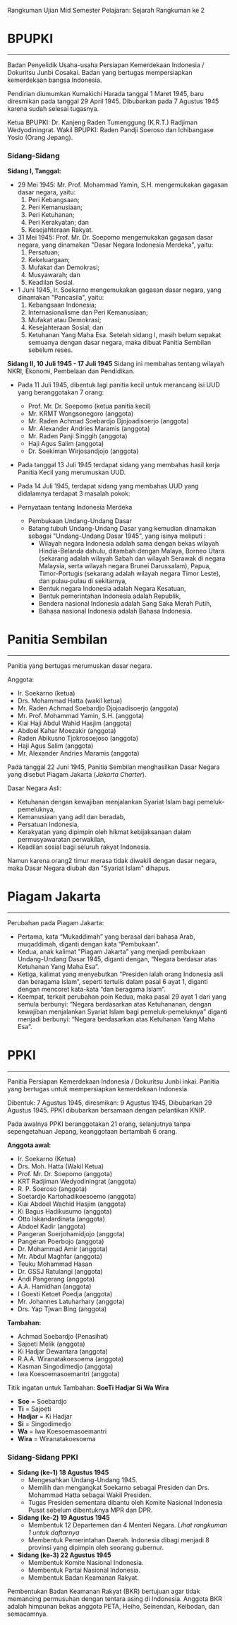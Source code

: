 Rangkuman Ujian Mid Semester
Pelajaran: Sejarah
Rangkuman ke 2

# BPUPKI
---
Badan Penyelidik Usaha-usaha Persiapan Kemerdekaan Indonesia / Dokuritsu Junbi Cosakai.
Badan yang bertugas mempersiapkan kemerdekaan bangsa Indonesia.

Pendirian diumumkan Kumakichi Harada tanggal 1 Maret 1945, baru diresmikan pada tanggal 29 April 1945.
Dibubarkan pada 7 Agustus 1945 karena sudah selesai tugasnya.

Ketua BPUPKI: Dr. Kanjeng Raden Tumenggung (K.R.T.) Radjiman Wedyodiningrat.
Wakil BPUPKI: Raden Pandji Soeroso dan Ichibangase Yosio (Orang Jepang).

### Sidang-Sidang
**Sidang I, Tanggal:**
- 29 Mei 1945: Mr. Prof. Mohammad Yamin, S.H. mengemukakan gagasan dasar negara, yaitu: 
	1. Peri Kebangsaan; 
	2. Peri Kemanusiaan; 
	3. Peri Ketuhanan; 
	4. Peri Kerakyatan; dan 
	5. Kesejahteraan Rakyat.
- 31 Mei 1945: Prof. Mr. Dr. Soepomo mengemukakan gagasan dasar negara, yang dinamakan "Dasar Negara Indonesia Merdeka", yaitu: 
	1. Persatuan; 
	2. Kekeluargaan; 
	3. Mufakat dan Demokrasi; 
	4. Musyawarah; dan 
	5. Keadilan Sosial.
- 1 Juni 1945, Ir. Soekarno mengemukakan gagasan dasar negara, yang dinamakan "Pancasila", yaitu: 
	1. Kebangsaan Indonesia; 
	2. Internasionalisme dan Peri Kemanusiaan; 
	3. Mufakat atau Demokrasi; 
	4. Kesejahteraan Sosial; dan 
	5. Ketuhanan Yang Maha Esa.
Setelah sidang I, masih belum sepakat semuanya dengan dasar negara, maka dibuat Panitia Sembilan sebelum reses.

**Sidang II, 10 Juli 1945 - 17 Juli 1945**
Sidang ini membahas tentang wilayah NKRI, Ekonomi, Pembelaan dan Pendidikan.
- Pada 11 Juli 1945, dibentuk lagi panitia kecil untuk merancang isi UUD yang beranggotakan 7 orang:
	- Prof. Mr. Dr. Soepomo (ketua panitia kecil)
	- Mr. KRMT Wongsonegoro (anggota)
	- Mr. Raden Achmad Soebardjo Djojoadisoerjo (anggota)
	- Mr. Alexander Andries Maramis (anggota)
	- Mr. Raden Panji Singgih (anggota)
	- Haji Agus Salim (anggota)
	- Dr. Soekiman Wirjosandjojo (anggota)

- Pada tanggal 13 Juli 1945 terdapat sidang yang membahas hasil kerja Panitia Kecil yang merumuskan UUD.
- Pada 14 Juli 1945, terdapat sidang yang membahas UUD yang didalamnya terdapat 3 masalah pokok:
- Pernyataan tentang Indonesia Merdeka
	- Pembukaan Undang-Undang Dasar
	- Batang tubuh Undang-Undang Dasar yang kemudian dinamakan sebagai "Undang-Undang Dasar 1945", yang isinya meliputi :
		- Wilayah negara Indonesia adalah sama dengan bekas wilayah Hindia-Belanda dahulu, ditambah dengan Malaya, Borneo Utara (sekarang adalah wilayah Sabah dan wilayah Serawak di negara Malaysia, serta wilayah negara Brunei Darussalam), Papua, Timor-Portugis (sekarang adalah wilayah negara Timor Leste), dan pulau-pulau di sekitarnya,
		- Bentuk negara Indonesia adalah Negara Kesatuan,
		- Bentuk pemerintahan Indonesia adalah Republik,
		- Bendera nasional Indonesia adalah Sang Saka Merah Putih,
		- Bahasa nasional Indonesia adalah Bahasa Indonesia.

# Panitia Sembilan
---
Panitia yang bertugas merumuskan dasar negara.

Anggota:
- Ir. Soekarno (ketua)
- Drs. Mohammad Hatta (wakil ketua)
- Mr. Raden Achmad Soebardjo Djojoadisoerjo (anggota)
- Mr. Prof. Mohammad Yamin, S.H. (anggota)
- Kiai Haji Abdul Wahid Hasjim (anggota)
- Abdoel Kahar Moezakir (anggota)
- Raden Abikusno Tjokrosoejoso (anggota)
- Haji Agus Salim (anggota)
- Mr. Alexander Andries Maramis (anggota)

Pada tanggal 22 Juni 1945, Panitia Sembilan menghasilkan Dasar Negara yang disebut Piagam Jakarta (*Jakarta Charter*).

Dasar Negara Asli:
- Ketuhanan dengan kewajiban menjalankan Syariat Islam bagi pemeluk-pemeluknya,
- Kemanusiaan yang adil dan beradab,
- Persatuan Indonesia,
- Kerakyatan yang dipimpin oleh hikmat kebijaksanaan dalam permusyawaratan perwakilan,
- Keadilan sosial bagi seluruh rakyat Indonesia.

Namun karena orang2 timur merasa tidak diwakili dengan dasar negara, maka Dasar Negara diubah dan "Syariat Islam" dihapus.


# Piagam Jakarta
---
Perubahan pada Piagam Jakarta:
- Pertama, kata “Mukaddimah” yang berasal dari bahasa Arab, muqaddimah, diganti dengan kata “Pembukaan”.
- Kedua, anak kalimat "Piagam Jakarta" yang menjadi pembukaan Undang-Undang Dasar 1945, diganti dengan, “Negara berdasar atas Ketuhanan Yang Maha Esa”.
- Ketiga, kalimat yang menyebutkan “Presiden ialah orang Indonesia asli dan beragama Islam”, seperti tertulis dalam pasal 6 ayat 1, diganti dengan mencoret kata-kata “dan beragama Islam”.
- Keempat, terkait perubahan poin Kedua, maka pasal 29 ayat 1 dari yang semula berbunyi: “Negara berdasarkan atas Ketuhananan, dengan kewajiban menjalankan Syariat Islam bagi pemeluk-pemeluknya” diganti menjadi berbunyi: “Negara berdasarkan atas Ketuhanan Yang Maha Esa”.


# PPKI
---
Panitia Persiapan Kemerdekaan Indonesia / Dokuritsu Junbi inkai.
Panitia yang bertugas untuk mempersiapkan kemerdekaan Indonesia.

Dibentuk: 7 Agustus 1945, diresmikan: 9 Agustus 1945, Dibubarkan 29 Agustus 1945.
PPKI dibubarkan bersamaan dengan pelantikan KNIP.

Pada awalnya PPKI beranggotakan 21 orang, selanjutnya tanpa sepengetahuan Jepang, keanggotaan bertambah 6 orang.

**Anggota awal:**
- Ir. Soekarno (Ketua)
- Drs. Moh. Hatta (Wakil Ketua)
- Prof. Mr. Dr. Soepomo (anggota)
- KRT Radjiman Wedyodiningrat (anggota)
- R. P. Soeroso (anggota)
- Soetardjo Kartohadikoesoemo (anggota)
- Kiai Abdoel Wachid Hasjim (anggota)
- Ki Bagus Hadikusumo (anggota)
- Otto Iskandardinata (anggota)
- Abdoel Kadir (anggota)
- Pangeran Soerjohamidjojo (anggota)
- Pangeran Poerbojo (anggota)
- Dr. Mohammad Amir (anggota)
- Mr. Abdul Maghfar (anggota)
- Teuku Mohammad Hasan
- Dr. GSSJ Ratulangi (anggota)
- Andi Pangerang (anggota)
- A.A. Hamidhan (anggota)
- I Goesti Ketoet Poedja (anggota)
- Mr. Johannes Latuharhary (anggota)
- Drs. Yap Tjwan Bing (anggota)

**Tambahan:**
- Achmad Soebardjo (Penasihat)
- Sajoeti Melik (anggota)
- Ki Hadjar Dewantara (anggota)
- R.A.A. Wiranatakoesoema (anggota)
- Kasman Singodimedjo (anggota)
- Iwa Koesoemasoemantri (anggota)

Titik ingatan untuk Tambahan: **SoeTi Hadjar Si Wa Wira**
- **Soe** = Soebardjo
- **Ti** = Sajoeti
- **Hadjar** = Ki Hadjar
- **Si** = Singodimedjo
- **Wa** = Iwa Koesoemasoemantri
- **Wira** = Wiranatakoesoema

### Sidang-Sidang PPKI
- **Sidang (ke-1) 18 Agustus 1945**
	- Mengesahkan Undang-Undang 1945.
	- Memilih dan mengangkat Soekarno sebagai Presiden dan Drs. Mohammad Hatta sebagai Wakil Presiden.
	- Tugas Presiden sementara dibantu oleh Komite Nasional Indonesia Pusat sebelum dibentuknya MPR dan DPR.
- **Sidang (ke-2) 19 Agustus 1945**
	- Membentuk 12 Departemen dan 4 Menteri Negara. *Lihat rangkuman 1 untuk daftarnya*
	- Membentuk Pemerintahan Daerah. Indonesia dibagi menjadi 8 provinsi yang dipimpin oleh seorang gubernur.
- **Sidang (ke-3) 22 Agustus 1945**
	- Membentuk Komite Nasional Indonesia.
	- Membentuk Partai Nasional Indonesia.
	- Membentuk Badan Keamanan Rakyat.

Pembentukan Badan Keamanan Rakyat (BKR) bertujuan agar tidak memancing permusuhan dengan tentara asing di Indonesia. Anggota BKR adalah himpunan bekas anggota PETA, Heiho, Seinendan, Keibodan, dan semacamnya.